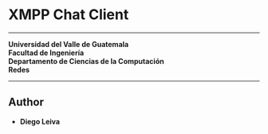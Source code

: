 # XMPP Chat Client
---
**Universidad del Valle de Guatemala**\
**Facultad de Ingeniería**\
**Departamento de Ciencias de la Computación**\
**Redes**

---

## Author
- **Diego Leiva**
